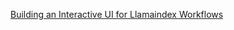 [Building an Interactive UI for Llamaindex Workflows](https://towardsdatascience.com/building-an-interactive-ui-for-llamaindex-workflows-842dd7abedde)
